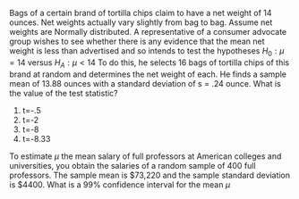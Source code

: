 Bags of a certain brand of tortilla chips claim to have a net weight of 14 ounces. Net weights actually vary slightly from bag to bag. Assume net weights are Normally distributed. A representative of a consumer advocate group wishes to see whether there is any evidence that the mean net weight is less than advertised and so intends to test the hypotheses $H_0:\mu = 14$ versus $H_A: \mu<14$ To do this, he selects 16 bags of tortilla chips of this brand at random and determines the net weight of each. He finds a sample mean of 13.88 ounces with a standard deviation of s = .24 ounce. What is the value of the test statistic?
1. t=-.5
2. t=-2
3. t=-8
4. t=-8.33

To estimate $\mu$ the mean salary of full professors at American colleges and universities, you obtain the salaries of a random sample of 400 full professors. The sample mean is $73,220 and the sample standard deviation is $4400. What is a 99% confidence interval for the mean $\mu$



